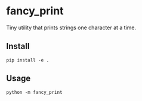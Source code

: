# fancy_print

Tiny utility that prints strings one character at a time.

## Install

```
pip install -e .
```

## Usage

```
python -m fancy_print
```
